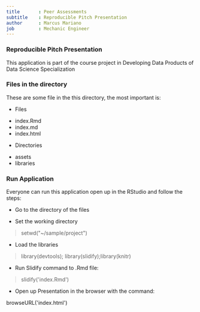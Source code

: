 ```yaml
---
title       : Peer Assessments
subtitle    : Reproducible Pitch Presentation
author      : Marcus Mariano
job         : Mechanic Engineer
---
```


### Reproducible Pitch Presentation

This application is part of the course project in Developing Data Products of Data Science Specialization


### Files in the directory

These are some file in the this directory, the most important is:

- Files

* index.Rmd
* index.md
* index.html

- Directories

* assets
* libraries


### Run Application
 
Everyone can run this application open up in the RStudio and follow the steps:

- Go to the directory of the files
 
- Set the working directory

> setwd("~/sample/project")

- Load the libraries

> library(devtools); library(slidify);library(knitr)

- Run Slidify command to .Rmd file:

> slidify('index.Rmd')

- Open up Presentation in the browser with the command:

browseURL('index.html')
